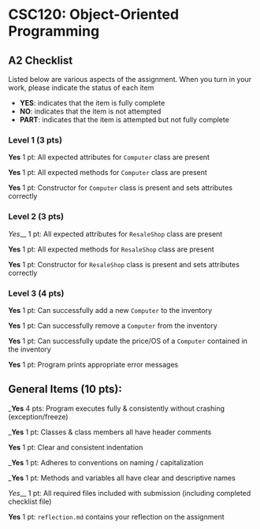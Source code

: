 # CSC120: Object-Oriented Programming
## A2 Checklist

Listed below are various aspects of the assignment.  When you turn in your work, please indicate the status of each item

- **YES**: indicates that the item is fully complete
- **NO**: indicates that the item is not attempted
- **PART**: indicates that the item is attempted but not fully complete

### Level 1 (3 pts)

__Yes__ 1 pt: All expected attributes for `Computer` class are present

__Yes__ 1 pt: All expected methods for `Computer` class are present

__Yes__ 1 pt: Constructor for `Computer` class is present and sets attributes correctly

### Level 2 (3 pts)

_Yes___ 1 pt: All expected attributes for `ResaleShop` class are present

__Yes__ 1 pt: All expected methods for `ResaleShop` class are present

__Yes__ 1 pt: Constructor for `ResaleShop` class is present and sets attributes correctly

### Level 3 (4 pts)

__Yes__ 1 pt: Can successfully add a new `Computer` to the inventory

__Yes__ 1 pt: Can successfully remove a `Computer` from the inventory

__Yes__ 1 pt: Can successfully update the price/OS of a `Computer` contained in the inventory

__Yes__ 1 pt: Program prints appropriate error messages

## General Items (10 pts):

___Yes__ 4 pts: Program executes fully & consistently without crashing (exception/freeze)

___Yes__ 1 pt: Classes & class members all have header comments

__Yes__ 1 pt: Clear and consistent indentation

___Yes__ 1 pt: Adheres to conventions on naming / capitalization

___Yes__ 1 pt: Methods and variables all have clear and descriptive names

_Yes___ 1 pt: All required files included with submission (including completed checklist file)

__Yes__ 1 pt: `reflection.md` contains your reflection on the assignment
